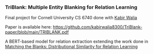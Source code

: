 ### TriBlank: Multiple Entity Blanking for Relation Learning

Final project for Cornell University CS 6740 done with [Kabir Walia](https://github.com/kabirwalia8300)

Paper is available here: https://github.com/kabirwalia8300/TriBlank-paper/blob/main/TRIBLANK.pdf

A BERT-based model for relation extraction extending the work done in [Matching the Blanks: Distributional Similarity for Relation Learning](https://arxiv.org/abs/1906.03158)
